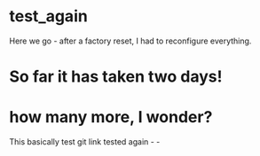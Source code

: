 # test_again

Here we go - after a factory reset, I had to reconfigure everything.

# So far it has taken two days! 

# how many more, I wonder?

This basically test git link tested again -  - 